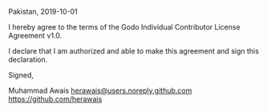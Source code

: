 Pakistan, 2019-10-01

I hereby agree to the terms of the Godo Individual Contributor License
Agreement v1.0.

I declare that I am authorized and able to make this agreement and sign this
declaration.

Signed,

Muhammad Awais herawais@users.noreply.github.com https://github.com/herawais
